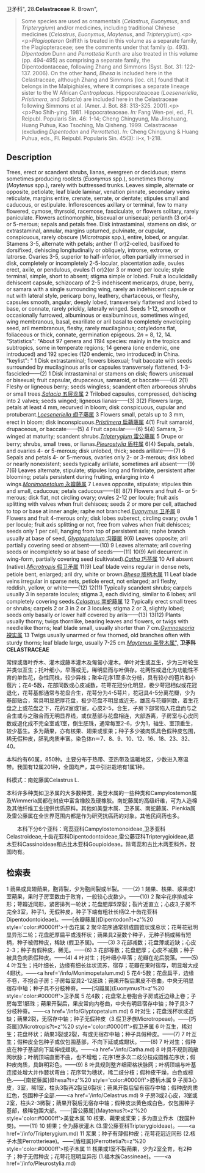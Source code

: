 卫矛科",
28.**Celastraceae** R. Brown",

> Some species are used as ornamentals (*Celastrus*, *Euonymus*, and *Tripterygium*) and/or medicines, including traditional Chinese medicines (*Celastrus*, *Euonymus*, *Maytenus*, and *Tripterygium*).&lt;p&gt;&lt;p&gt;*Plagiopteron* Griffith is treated in this volume as a separate family, the Plagiopteraceae; see the comments under that family (p. 493). *Dipentodon* Dunn and *Perrottetia* Kunth are also treated in this volume (pp. 494-495) as comprising a separate family, the Dipentodontaceae, following Zhang and Simmons (Syst. Bot. 31: 122-137. 2006). On the other hand, *Bhesa* is included here in the Celastraceae, although Zhang and Simmons (loc. cit.) found that it belongs in the Malpighiales, where it comprises a separate lineage sister to the W African *Centroplacus*. Hippocrateaceae (*Loeseneriella*, *Pristimera*, and *Salacia*) are included here in the Celastraceae following Simmons et al. (Amer. J. Bot. 88: 313-325. 2001).&lt;p&gt;&lt;p&gt;Pao Shih-ying. 1981. Hippocrateaceae. *In:* Fang Wen-pei, ed., Fl. Reipubl. Popularis Sin. 46: 1-14; Cheng Chingyung, Ma Jinshuang, Huang Puhua, Kao Tsoching, Ma Qisheng. 1999. Celastraceae (excluding *Dipentodon* and *Perrottetia*). *In:* Cheng Chingyung &amp; Huang Puhua, eds., Fl. Reipubl. Popularis Sin. 45(3): ii-x, 1-218.

## Description
Trees, erect or scandent shrubs, lianas, evergreen or deciduous; stems sometimes producing rootlets (*Euonymus* spp.), sometimes thorny (*Maytenus* spp.), rarely with buttressed trunks. Leaves simple, alternate or opposite, petiolate; leaf blade laminar, venation pinnate, secondary veins reticulate, margins entire, crenate, serrate, or dentate; stipules small and caducous, or estipulate. Inflorescences axillary or terminal, few to many flowered, cymose, thyrsoid, racemose, fasciculate, or flowers solitary, rarely paniculate. Flowers actinomorphic, bisexual or unisexual; perianth (3 or)4- or 5-merous; sepals and petals free. Disk intrastaminal, stamens on disk, or extrastaminal, annular, margins upturned, pulvinate, or cupular, conspicuous, rarely obscure (*Microtropis* spp.), entire, lobed, or angular. Stamens 3-5, alternate with petals; anther (1 or)2-celled, basifixed to dorsifixed, dehiscing longitudinally or obliquely, introrse, extrorse, or latrorse. Ovaries 3-5, superior to half-inferior, often partially immersed in disk, completely or incompletely 2-5-locular, placentation axile, ovules erect, axile, or pendulous, ovules (1 or)2(or 3 or more) per locule; style terminal, simple, short to absent; stigma simple or lobed. Fruit a loculicidally dehiscent capsule, schizocarp of 2-5 indehiscent mericarps, drupe, berry, or samara with a single surrounding wing, rarely an indehiscent capsule or nut with lateral style, pericarp bony, leathery, chartaceous, or fleshy, capsules smooth, angular, deeply lobed, transversely flattened and lobed to base, or connate, rarely prickly, laterally winged. Seeds 1-12, smooth or occasionally furrowed, albuminous or exalbuminous, sometimes winged, wing membranous, basal, exarillate or aril basal to completely enveloping seed, aril membranous, fleshy, rarely mucilaginous; cotyledons flat, foliaceous or thick, connate, germination epigeous. 2*n* = 8, 12, 14.
  "Statistics": "About 97 genera and 1194 species: mainly in the tropics and subtropics, some in temperate regions; 14 genera (one endemic, one introduced) and 192 species (120 endemic, two introduced) in China.
  "keylist": "
1 Disk extrastaminal; flowers bisexual; fruit baccate with seeds surrounded by mucilaginous arils or capsules transversely flattened, 1-3-fascicled——(2)
1 Disk intrastaminal or stamens on disk; flowers unisexual or bisexual; fruit capsular, drupaceous, samaroid, or baccate——(4)
2(1) Fleshy or ligneous berry; seeds wingless; scandent often arboreous shrubs or small trees.[*Salacia* 五层龙属](Salacia.md)
2 Trilobed capsules, compressed, dehiscing into 2 valves; seeds winged; ligneous lianas——(3)
3(2) Flowers large, petals at least 4 mm, recurved in bloom; disk conspicuous, cupular and protuberant.[*Loeseneriella* 翅子藤属](Loeseneriella.md)
3 Flowers small, petals up to 3 mm, erect in bloom; disk inconspicuous.[*Pristimera* 扁蒴藤属](Pristimera.md)
4(1) Fruit samaroid, drupaceous, or baccate——(5)
4 Fruit capsular——(6)
5(4) Samara, 3-winged at maturity; scandent shrubs.[*Tripterygium* 雷公藤属](Tripterygium.md)
5 Drupe or berry; shrubs, small trees, or lianas.[*Pleurostylia* 盾柱属](Pleurostylia.md)
6(4) Sepals, petals, and ovaries 4- or 5-merous; disk unlobed, thick; seeds arillate——(7)
6 Sepals and petals 4- or 5-merous, ovaries only 2- or 3-merous; disk lobed or nearly nonexistent; seeds typically arillate, sometimes aril absent——(9)
7(6) Leaves alternate, stipulate; stipules long and fimbriate, persistent after blooming; petals persistent during fruiting, enlarging into 4 wings.[*Monimopetalum* 永瓣藤属](Monimopetalum.md)
7 Leaves opposite, stipulate; stipules thin and small, caducous; petals caducous——(8)
8(7) Flowers and fruit 4- or 5-merous; disk flat, not circling ovary; ovules 2-12 per locule; fruit axis splitting with valves when fruit dehisces; seeds 2 or more per cell, attached to top or base at inner angle; raphe not branched.[*Euonymus* 卫矛属](Euonymus.md)
8 Flowers and fruit 4-merous only; disk lobes suberect, circling ovary; ovule 1 per locule; fruit axis splitting or not, free from valves when fruit dehisces; seeds only 1 per cell, hanging from top of persistent axis; raphe branch usually at base of seed, [*Glyptopetalum* 沟瓣属](Glyptopetalum.md)
9(6) Leaves opposite; aril partially covering seed or absent——(10)
9 Leaves alternate; aril covering seeds or incompletely so at base of seeds——(11)
10(9) Aril decurrent in wing-form, partially covering seed (cultivated).[*Catha* 巧茶属](Catha.md)
10 Aril absent (native).[*Microtropis* 假卫矛属](Microtropis.md)
11(9) Leaf blade veins regular in dense nets, petiole bent, enlarged; aril dry, white or brown.[*Bhesa* 膝柄木属](Bhesa.md)
11 Leaf blade veins irregular in sparse nets, petiole erect, not enlarged; aril fleshy, reddish, yellow, or white——(12)
12(11) Typically scandent shrubs; carpels usually 3 in separate locules; stigma 3, each dividing, similar to 6 lobes; aril completely covering seeds.[*Celastrus* 南蛇藤属](Celastrus.md)
12 Typically erect small trees or shrubs; carpels 2 or 3 in 2 or 3 locules; stigma 2 or 3, slightly lobed; seeds only basally or lower half covered by arils——(13)
13(12) Plants usually thorny; twigs thornlike, bearing leaves and flowers, or twigs with needlelike thorns; leaf blade small, usually shorter than 7 cm.[*Gymnosporia* 裸实属](Gymnosporia.md)
13 Twigs usually unarmed or few thorned, old branches often with sturdy thorns; leaf blade large, usually 7-25 cm.[*Maytenus* 美登木属",](Maytenus.md)
**卫矛科CELASTRACEAE**

常绿或落叶乔木、灌木或藤本灌木及匍匐小灌木。单叶对生或互生，少为三叶轮生并类似互生；托叶细小，早落或无，稀明显而与叶俱存。花两性或退化为功能性不育的单性花，杂性同株，较少异株；聚伞花序1至多次分枝，具有较小的苞片和小苞片；花4-5数，花部同数或心皮减数，花萼花冠分化明显，极少萼冠相似或花冠退化，花萼基部通常与花盘合生，花萼分为4-5萼片，花冠具4-5分离花瓣，少为基部贴合，常具明显肥厚花盘，极少花盘不明显或近无，雄蕊与花瓣同数，着生花盘之上或花盘之下，花药2室或1室，心皮2-5，合生，子房下部常陷入花盘而与之合生或与之融合而无明显界线，或仅基部与花盘相连，大部游离，子房室与心皮同数或退化成不完全室或1室，倒生胚珠，通常每室2-6，少为1，轴生、室顶垂生，较少基生。多为蒴果，亦有核果、翅果或浆果；种子多少被肉质具色假种皮包围，稀无假种皮，胚乳肉质丰富。染色体n＝7、8、9、10、12、16、18、23、32、40。

本科约有60属，850种。主要分布于热带、亚热带及温暖地区，少数进入寒温带。我国有12属201种，全国均产，其中引进栽培有1属1种。

科模式：南蛇藤属Celastrus L.

本科许多种类如卫矛属的大多数种类，美登木属的一些种类和Campylostemon属及Wimmeria属都在树皮中富含橡胶及硬橡胶。南蛇藤属的高级纤维，可为人造棉及其他纤维工业提供优质原料。其他如美登木属、卫矛属、南蛇藤属、Plenkia属及雷公藤属在全世界范围内都是作为研究抗癌药的对象。其他民间药也多。
<p style='text-indent:28px'>本科下分6个亚科：弯蕊亚科Campylostemonoideae,卫矛亚科Celastroideae,十齿花亚科Dipentodontoideae,雷公藤亚科Tripterygioideae,福木亚科Cassinoideae和古比木亚科Goupioideae。除弯蕊和古比木两亚科外，我国均有。

## 检索表

1 蒴果或具翅蒴果，胞背裂，少为胞间裂或半裂。——(2)
1 翅果、核果、浆果或1室蒴果，果时子房室数由于败育，一般较心皮数少。——(10)
2 聚伞花序排成伞形；萼瓣近同形，紧密排列一轮状；花盘肥厚5深裂；裂片近直立；心皮3,子房不完全3室，种子1，无假种皮，种子下端有粗壮长柄(2.十齿花亚科Dipentodontoideae)。——[永瓣藤属](Dipentodon?t=z'%20 style='color:#0000ff'>十齿花属</a>
2 聚伞花序通常排成圆锥状或总状；花萼花冠明显异形二轮；花盘肥厚扁平或浅杯状；蒴果具2至数个种子，无种子柄或稀有短柄，种子被假种皮，稀缺 (假卫矛属)。——(3)
3 花部减数；花盘薄或近缺；心皮2-3；种子有假种皮，稀无。——(6)
3 花部等数；花盘肥厚；心皮不减数；种子被具色肉质假种皮。——(4)
4 叶对生；托叶细小早落；花瓣在花后脱落。——(5)
4 叶互生；托叶细长，边缘有细长丝状流苏，宿存；花瓣在果时宿存，明显增大成4翅状。——<a href='/info/Monimopetalum.md)
5 花4-5数；花盘扁平，边缘不卷，不抱合子房；子房每室具2-12胚珠；蒴果开裂后果皮不卷曲，中央无明显宿存中轴；种子具不分枝种脊。——[沟瓣属](Euonymus?t=z'%20 style='color:#0000ff'>卫矛属</a>
5 花4数；花盘常上卷抱合子房或近边缘上卷；子房每室1胚珠；蒴果开裂后，果皮常向内卷曲，中央有明显宿存中轴；种子具3-7分枝种脊。——<a href='/info/Glyptopetalum.md)
6 叶对生；花盘浅杯状或近缺；蒴果2裂，无宿存中轴；种子无假种皮（3.假卫矛族Microtropeae)。——[巧茶属](Microtropis?t=z'%20 style='color:#0000ff'>假卫矛属</a>
6 叶互生，稀对生；花盘杯状；蒴果3裂或2裂，有或无宿存中轴；种子具假种皮。——(7)
7 叶互生；假种皮全包种子或仅包围基部，不向下延或成翅状。——(8)
7 叶对生；假种皮在种子基部向下延伸成翅状。——<a href='/info/Catha.md)
8 叶具不规则疏散网状脉；叶柄顶端直而不曲，也不增粗；花序1至多次二歧分枝成圆锥花序状；假种皮肉质，具鲜明彩色。——(9)
8 叶具规则整齐细密格状脉网；叶柄顶端与叶基连接处增大并作膝状弯曲；花序常为穗状，稀二歧分枝；假种皮干燥，白色或棕色.——[南蛇藤属](Bhesa?t=z'%20 style='color:#0000ff'>膝柄木属</a>
9 子房3心皮，3室，稀1室，柱头3裂再2裂呈6裂状；蒴果开裂后留有宿存中轴；假种皮肉质红色，包围种子全部.——<a href='/info/Celastrus.md)
9 子房3或2心皮，3室或2室，柱头2-3微裂；蒴果开裂后无宿存中轴；假种皮淡黄色或白色，仅包围种子基部，极稀包围大部。——[雷公藤属](Maytenus?t=z'%20 style='color:#0000ff'>美登木属</a>
10 核果、蒴果或浆果；多为直立乔木（我国种类)。——(11)
10 翅果；全为藤状灌木 (3.雷公藤亚科Tripterygioideae)。——<a href='/info/Tripterygium.md)
11 浆果；种子有薄假种皮；花萼花冠近同形 (2.核子木族Perrotterieae)。——[盾柱属](Perrottetia?t=z'%20 style='color:#0000ff'>核子木属</a>
11 核果或1室不裂蒴果，少为2室全育，有2种子；种子无假种皮；花萼花冠明显异形 (1.福木族Cassineae)。——<a href='/info/Pleurostylia.md)
